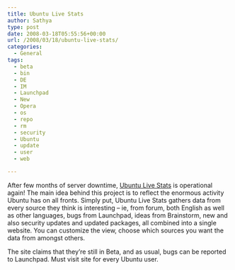 ```yaml
---
title: Ubuntu Live Stats
author: Sathya
type: post
date: 2008-03-18T05:55:56+00:00
url: /2008/03/18/ubuntu-live-stats/
categories:
  - General
tags:
  - beta
  - bin
  - DE
  - IM
  - Launchpad
  - New
  - Opera
  - os
  - repo
  - rm
  - security
  - Ubuntu
  - update
  - user
  - web

---
```

After few months of server downtime, [Ubuntu Live Stats][1] is operational again! The main idea behind this project is to reflect the enormous activity Ubuntu has on all fronts. Simply put, Ubuntu Live Stats gathers data from every source they think is interesting &#8211; ie, from forum, both English as well as other languages, bugs from Launchpad, ideas from Brainstorm, new and also security updates and updated packages, all combined into a single website. You can customize the view, choose which sources you want the data from amongst others.
  
The site claims that they&#8217;re still in Beta, and as usual, bugs can be reported to Launchpad. Must visit site for every Ubuntu user.

 [1]: https://www.ubuntustats.com/
